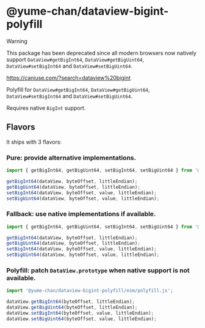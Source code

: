 # @yume-chan/dataview-bigint-polyfill

> [!WARNING]
>
> This package has been deprecated since all modern browsers now natively support `DataView#getBigInt64`, `DataView#getBigUint64`, `DataView#setBigInt64` and `DataView#setBigUint64`.
>
> https://caniuse.com/?search=dataview%20bigint

Polyfill for `DataView#getBigInt64`, `DataView#getBigUint64`, `DataView#setBigInt64` and `DataView#setBigUint64`.

Requires native `BigInt` support.

## Flavors

It ships with 3 flavors:

### Pure: provide alternative implementations.

```ts
import { getBigInt64, getBigUint64, setBigInt64, setBigUint64 } from '@yume-chan/dataview-bigint-polyfill';

getBigInt64(dataView, byteOffset, littleEndian);
getBigUint64(dataView, byteOffset, littleEndian);
setBigInt64(dataView, byteOffset, value, littleEndian);
setBigUint64(dataView, byteOffset, value, littleEndian);
```

### Fallback: use native implementations if available.

```ts
import { getBigInt64, getBigUint64, setBigInt64, setBigUint64 } from '@yume-chan/dataview-bigint-polyfill/esm/fallback';

getBigInt64(dataView, byteOffset, littleEndian);
getBigUint64(dataView, byteOffset, littleEndian);
setBigInt64(dataView, byteOffset, value, littleEndian);
setBigUint64(dataView, byteOffset, value, littleEndian);
```

### Polyfill: patch `DataView.prototype` when native support is not available.

```ts
import '@yume-chan/dataview-bigint-polyfill/esm/polyfill.js';

dataView.getBigInt64(byteOffset, littleEndian);
dataView.getBigUint64(byteOffset, littleEndian);
dataView.setBigInt64(byteOffset, value, littleEndian);
dataView.setBigUint64(byteOffset, value, littleEndian);
```
